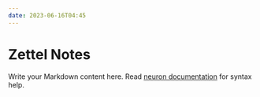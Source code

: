 ```yaml
---
date: 2023-06-16T04:45
---
```


# Zettel Notes

Write your Markdown content here. Read [neuron documentation](https://neuron.zettel.page/2011404.html) for syntax help.

